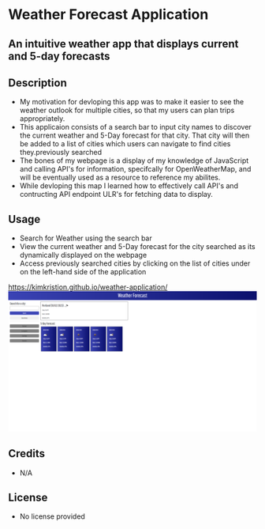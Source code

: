 # Weather Forecast Application

## An intuitive weather app that displays current and 5-day forecasts

## Description 

- My motivation for devloping this app was to make it easier to see the weather outlook for multiple cities, so that my users can plan trips appropriately.
- This applicaion consists of a search bar to input city names to discover the current weather and 5-Day forecast for that city. That city will then be added to a list of cities which users can navigate to find cities they.previously searched
- The bones of my webpage is a display of my knowledge of JavaScript and calling API's for information, specifcally for OpenWeatherMap, and will be eventually used as a resource to reference my abilites.
- While devloping this map I learned how to effectively call API's and contructing API endpoint ULR's for fetching data to display.

## Usage
- Search for Weather using the search bar 
- View the current weather and 5-Day forecast for the city searched as its dynamically displayed on the webpage
- Access previously searched cities by clicking on the list of cities under on the left-hand side of the application

https://kimkristion.github.io/weather-application/
![Deployed Webpage](<./images/deployedwebpage.png>)

## Credits
- N/A

## License 
- No license provided